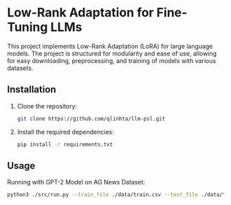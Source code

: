 # Low-Rank Adaptation for Fine-Tuning LLMs

This project implements Low-Rank Adaptation (LoRA) for large language models. The project is structured for
modularity and ease of use, allowing for easy downloading, preprocessing, and training of models with various datasets.

## Installation

1. Clone the repository:
   ```bash
   git clone https://github.com/qlinhta/llm-psl.git
   ```

2. Install the required dependencies:
   ```bash
   pip install -r requirements.txt
   ```

## Usage

Running with GPT-2 Model on AG News Dataset:

```bash
python3 ./src/run.py --train_file ./data/train.csv --test_file ./data/test.csv --epochs 5 --batch_size 8 --learning_rate 1e-5 --grad_accum_steps 4 --lora_dim 8```
```